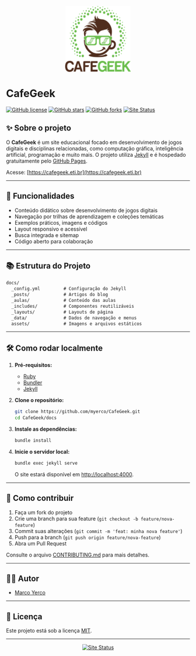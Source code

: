 <div align="center">
  <img 
    width="180"
    src="https://github.com/myerco/CafeGeek/blob/master/docs/assets/images/cafegeek_small.webp"
    alt="CafeGeek Logo"
  />
</div>

# CafeGeek

[![GitHub license](https://img.shields.io/github/license/myerco/CafeGeek)](LICENSE)
[![GitHub stars](https://img.shields.io/github/stars/myerco/CafeGeek)](https://github.com/myerco/CafeGeek/stargazers)
[![GitHub forks](https://img.shields.io/github/forks/myerco/CafeGeek)](https://github.com/myerco/CafeGeek/network)
[![Site Status](https://img.shields.io/website?url=https%3A%2F%2Fcafegeek.eti.br)](https://cafegeek.eti.br)

## ✨ Sobre o projeto

O **CafeGeek** é um site educacional focado em desenvolvimento de jogos digitais e disciplinas relacionadas, como computação gráfica, inteligência artificial, programação e muito mais. O projeto utiliza [Jekyll](https://jekyllrb.com/) e é hospedado gratuitamente pelo [GitHub Pages](https://pages.github.com/).

Acesse: [https://cafegeek.eti.br](https://cafegeek.eti.br)

---

## 🚀 Funcionalidades

- Conteúdo didático sobre desenvolvimento de jogos digitais
- Navegação por trilhas de aprendizagem e coleções temáticas
- Exemplos práticos, imagens e códigos
- Layout responsivo e acessível
- Busca integrada e sitemap
- Código aberto para colaboração

---

## 📚 Estrutura do Projeto

```
docs/
  _config.yml         # Configuração do Jekyll
  _posts/             # Artigos do blog
  _aulas/             # Conteúdo das aulas
  _includes/          # Componentes reutilizáveis
  _layouts/           # Layouts de página
  _data/              # Dados de navegação e menus
  assets/             # Imagens e arquivos estáticos
```

---

## 🛠️ Como rodar localmente

1. **Pré-requisitos:**  
   - [Ruby](https://www.ruby-lang.org/pt/)
   - [Bundler](https://bundler.io/)
   - [Jekyll](https://jekyllrb.com/)

2. **Clone o repositório:**
   ```sh
   git clone https://github.com/myerco/CafeGeek.git
   cd CafeGeek/docs
   ```

3. **Instale as dependências:**
   ```sh
   bundle install
   ```

4. **Inicie o servidor local:**
   ```sh
   bundle exec jekyll serve
   ```
   O site estará disponível em [http://localhost:4000](http://localhost:4000).

---

## 🤝 Como contribuir

1. Faça um fork do projeto
2. Crie uma branch para sua feature (`git checkout -b feature/nova-feature`)
3. Commit suas alterações (`git commit -m 'feat: minha nova feature'`)
4. Push para a branch (`git push origin feature/nova-feature`)
5. Abra um Pull Request

Consulte o arquivo [CONTRIBUTING.md](CONTRIBUTING.md) para mais detalhes.

---

## 👨‍💻 Autor

- [Marco Yerco](https://github.com/myerco)

---

## 📄 Licença

Este projeto está sob a licença [MIT](LICENSE).

---

<div align="center">
  <a href="https://cafegeek.eti.br">
    <img src="https://img.shields.io/website?down_color=red&down_message=offline&up_color=green&up_message=online&url=https%3A%2F%2Fcafegeek.eti.br" alt="Site Status"/>
  </a>
</div>
